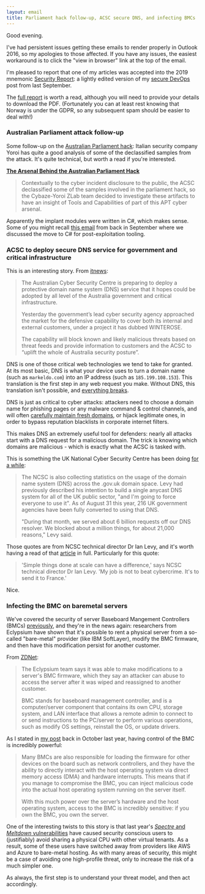 ```yaml
---
layout: email
title: Parliament hack follow-up, ACSC secure DNS, and infecting BMCs
---
```


Good evening.

I've had persistent issues getting these emails to render properly in Outlook 2016, so my apologies to those affected. If you have any issues, the easiest workaround is to click the "view in browser" link at the top of the email.

I'm pleased to report that one of my articles was accepted into the 2019 mnemonic [Security Report](https://www.mnemonic.no/security-report/): a lightly edited version of my [secure DevOps](https://markeldo.com/Security-gatekeeping-in-a-DevOps-world/) post from last September.

The [full report](https://www.mnemonic.no/security-report/) is worth a read, although you will need to provide your details to download the PDF. (Fortunately you can at least rest knowing that Norway is under the GDPR, so any subsequent spam should be easier to deal with!)

### Australian Parliament attack follow-up

Some follow-up on the [Australian Parliament hack](https://www.abc.net.au/news/2019-02-18/prime-minister-scott-morrison-cyber-attack-hackers/10821170): Italian security company Yoroi has quite a good analysis of some of the declassified samples from the attack. It's quite technical, but worth a read if you're interested.

[**The Arsenal Behind the Australian Parliament Hack**](https://blog.yoroi.company/research/the-arsenal-behind-the-australian-parliament-hack/)

>Contextually to the cyber incident disclosure to the public, the ACSC declassified some of the samples involved in the parliament hack, so the Cybaze-Yoroi ZLab team decided to investigate these artifacts to have an insight of Tools and Capabilities of part of this APT cyber arsenal.

Apparently the implant modules were written in C#, which makes sense. Some of you might recall [this email](https://markeldo.com/Email-update-WireGuard-complexity-security-education-and-C-sharp-for-post-exploitation/) from back in September where we discussed the move to C# for post-exploitation tooling.

### ACSC to deploy secure DNS service for government and critical infrastructure

This is an interesting story. From [itnews](https://www.itnews.com.au/news/acsc-to-deploy-protective-dns-service-for-govt-critical-infrastructure-520138):

>The Australian Cyber Security Centre is preparing to deploy a protective domain name system (DNS) service that it hopes could be adopted by all level of the Australia government and critical infrastructure.
>
>Yesterday the government’s lead cyber security agency approached the market for the defensive capability to cover both its internal and external customers, under a project it has dubbed WINTEROSE.
>
>The capability will block known and likely malicious threats based on threat feeds and provide information to customers and the ACSC to “uplift the whole of Australia security posture”.

DNS is one of those critical web technologies we tend to take for granted. At its most basic, DNS is what your device uses to turn a domain name (such as `markeldo.com`) into an IP address (such as `185.199.108.153`). This translation is the first step in any web request you make. Without DNS, this translation isn't possible, and [everything breaks](https://en.wikipedia.org/wiki/2016_Dyn_cyberattack).

DNS is just as critical to cyber attacks: attackers need to choose a domain name for phishing pages or any malware command & control channels, and will often [carefully maintain fresh domains](https://posts.specterops.io/being-a-good-domain-shepherd-57754edd955f), or hijack legitimate ones, in order to bypass reputation blacklists in corporate internet filters.

This makes DNS an extremely useful tool for defenders: nearly all attacks start with a DNS request for a malicious domain. The trick is knowing which domains are malicious - which is exactly what the ACSC is tasked with.

This is something the UK National Cyber Security Centre has been doing [for a while](https://www.zdnet.com/article/uks-ncsc-to-monitor-internet-routing-to-stop-ddos-and-hijacks/):

>The NCSC is also collecting statistics on the usage of the domain name system (DNS) across the .gov.uk domain space. Levy had previously described his intention to build a single anycast DNS system for all of the UK public sector, "and I'm going to force everyone to use it". As of August 31 this year, 216 UK government agencies have been fully converted to using that DNS.
>
>"During that month, we served about 6 billion requests off our DNS resolver. We blocked about a million things, for about 21,000 reasons," Levy said.

Those quotes are from NCSC technical director Dr Ian Levy, and it's worth having a read of that [article](https://www.zdnet.com/article/uks-ncsc-to-monitor-internet-routing-to-stop-ddos-and-hijacks/) in full. Particularly for this quote:

>'Simple things done at scale can have a difference,' says NCSC technical director Dr Ian Levy. 'My job is not to beat cybercrime. It's to send it to France.'

Nice.

### Infecting the BMC on baremetal servers

We've covered the security of server Baseboard Mangement Controllers (BMCs) [previously](https://markeldo.com/Supermicro-hardware-trojans-and-BMC-security/), and they're in the news again: researchers from Eclypsium have shown that it's possible to rent a physical server from a so-called "bare-metal" provider (like IBM SoftLayer), modify the BMC firmware, and then have this modification persist for another customer.

From [ZDNet](https://www.zdnet.com/article/hackers-can-hijack-bare-metal-cloud-servers-by-corrupting-their-bmc-firmware/):

>The Eclypsium team says it was able to make modifications to a server's BMC firmware, which they say an attacker can abuse to access the server after it was wiped and reassigned to another customer.
>
>BMC stands for baseboard management controller, and is a computer/server component that contains its own CPU, storage system, and LAN interface that allows a remote admin to connect to or send instructions to the PC/server to perform various operations, such as modify OS settings, reinstall the OS, or update drivers.

As I stated in [my post](https://markeldo.com/Supermicro-hardware-trojans-and-BMC-security/) back in October last year, having control of the BMC is incredibly powerful:

>Many BMCs are also responsible for loading the firmware for other devices on the board such as network controllers, and they have the ability to directly interact with the host operating system via direct memory access (DMA) and hardware interrupts. This means that if you manage to compromise the BMC, you can inject malicious code into the actual host operating system running on the server itself.
>
>With this much power over the server’s hardware and the host operating system, access to the BMC is incredibly sensitive: if you own the BMC, you own the server.

One of the interesting twists to this story is that last year's [_Spectre_ and _Meltdown_ vulnerabilities](https://markeldo.com/Email-update-Meltdown-and-Spectre/) have caused security conscious users to (justifiably) avoid sharing a physical CPU with other virtual tenants. As a result, some of these users have switched away from providers like AWS and Azure to bare-metal hosting. As with many areas of security, this might be a case of avoiding one high-profile threat, only to increase the risk of a much simpler one.

As always, the first step is to understand your threat model, and then act accordingly.